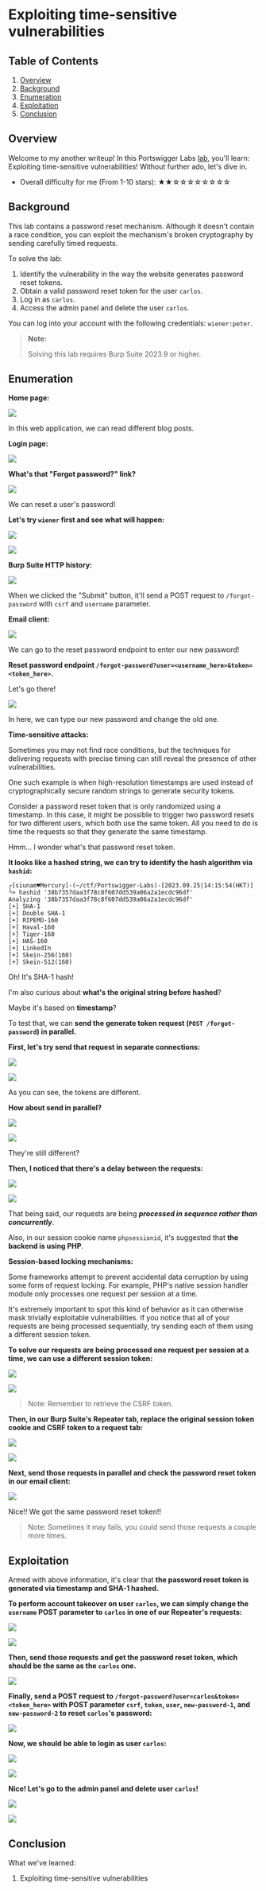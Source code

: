 # Exploiting time-sensitive vulnerabilities

## Table of Contents

1. [Overview](#overview)
2. [Background](#background)
3. [Enumeration](#enumeration)
4. [Exploitation](#exploitation)
5. [Conclusion](#conclusion)

## Overview

Welcome to my another writeup! In this Portswigger Labs [lab](https://portswigger.net/web-security/race-conditions/lab-race-conditions-exploiting-time-sensitive-vulnerabilities), you'll learn: Exploiting time-sensitive vulnerabilities! Without further ado, let's dive in.

- Overall difficulty for me (From 1-10 stars): ★★☆☆☆☆☆☆☆☆

## Background

This lab contains a password reset mechanism. Although it doesn't contain a race condition, you can exploit the mechanism's broken cryptography by sending carefully timed requests.

To solve the lab:

1. Identify the vulnerability in the way the website generates password reset tokens.
2. Obtain a valid password reset token for the user `carlos`.
3. Log in as `carlos`.
4. Access the admin panel and delete the user `carlos`.

You can log into your account with the following credentials: `wiener:peter`.

> **Note:**
>  
> Solving this lab requires Burp Suite 2023.9 or higher.

## Enumeration

**Home page:**

![](https://github.com/siunam321/CTF-Writeups/blob/main/Portswigger-Labs/Race-Conditions/Race-Conditions-6/images/Pasted%20image%2020230925140712.png)

In this web application, we can read different blog posts.

**Login page:**

![](https://github.com/siunam321/CTF-Writeups/blob/main/Portswigger-Labs/Race-Conditions/Race-Conditions-6/images/Pasted%20image%2020230925140733.png)

**What's that "Forgot password?" link?**

![](https://github.com/siunam321/CTF-Writeups/blob/main/Portswigger-Labs/Race-Conditions/Race-Conditions-6/images/Pasted%20image%2020230925140809.png)

We can reset a user's password!

**Let's try `wiener` first and see what will happen:**

![](https://github.com/siunam321/CTF-Writeups/blob/main/Portswigger-Labs/Race-Conditions/Race-Conditions-6/images/Pasted%20image%2020230925140944.png)

![](https://github.com/siunam321/CTF-Writeups/blob/main/Portswigger-Labs/Race-Conditions/Race-Conditions-6/images/Pasted%20image%2020230925141006.png)

**Burp Suite HTTP history:**

![](https://github.com/siunam321/CTF-Writeups/blob/main/Portswigger-Labs/Race-Conditions/Race-Conditions-6/images/Pasted%20image%2020230925141020.png)

When we clicked the "Submit" button, it'll send a POST request to `/forgot-password` with `csrf` and `username` parameter.

**Email client:**

![](https://github.com/siunam321/CTF-Writeups/blob/main/Portswigger-Labs/Race-Conditions/Race-Conditions-6/images/Pasted%20image%2020230925141129.png)

We can go to the reset password endpoint to enter our new password!

**Reset password endpoint `/forgot-password?user=<username_here>&token=<token_here>`.**

Let's go there!

![](https://github.com/siunam321/CTF-Writeups/blob/main/Portswigger-Labs/Race-Conditions/Race-Conditions-6/images/Pasted%20image%2020230925141224.png)

In here, we can type our new password and change the old one.

**Time-sensitive attacks:**

Sometimes you may not find race conditions, but the techniques for delivering requests with precise timing can still reveal the presence of other vulnerabilities.

One such example is when high-resolution timestamps are used instead of cryptographically secure random strings to generate security tokens.

Consider a password reset token that is only randomized using a timestamp. In this case, it might be possible to trigger two password resets for two different users, which both use the same token. All you need to do is time the requests so that they generate the same timestamp.

Hmm... I wonder what's that password reset token.

**It looks like a hashed string, we can try to identify the hash algorithm via `hashid`:**
```shell
┌[siunam♥Mercury]-(~/ctf/Portswigger-Labs)-[2023.09.25|14:15:54(HKT)]
└> hashid '38b7357daa3f78c8f607dd539a06a2a1ecdc96df'
Analyzing '38b7357daa3f78c8f607dd539a06a2a1ecdc96df'
[+] SHA-1 
[+] Double SHA-1 
[+] RIPEMD-160 
[+] Haval-160 
[+] Tiger-160 
[+] HAS-160 
[+] LinkedIn 
[+] Skein-256(160) 
[+] Skein-512(160) 
```

Oh! It's SHA-1 hash!

I'm also curious about **what's the original string before hashed**?

Maybe it's based on **timestamp**?

To test that, we can **send the generate token request (`POST /forgot-password`) in parallel.**

**First, let's try send that request in separate connections:**

![](https://github.com/siunam321/CTF-Writeups/blob/main/Portswigger-Labs/Race-Conditions/Race-Conditions-6/images/Pasted%20image%2020230925142138.png)

![](https://github.com/siunam321/CTF-Writeups/blob/main/Portswigger-Labs/Race-Conditions/Race-Conditions-6/images/Pasted%20image%2020230925142152.png)

As you can see, the tokens are different.

**How about send in parallel?**

![](https://github.com/siunam321/CTF-Writeups/blob/main/Portswigger-Labs/Race-Conditions/Race-Conditions-6/images/Pasted%20image%2020230925142253.png)

![](https://github.com/siunam321/CTF-Writeups/blob/main/Portswigger-Labs/Race-Conditions/Race-Conditions-6/images/Pasted%20image%2020230925142310.png)

They're still different?

**Then, I noticed that there's a delay between the requests:**

![](https://github.com/siunam321/CTF-Writeups/blob/main/Portswigger-Labs/Race-Conditions/Race-Conditions-6/images/Pasted%20image%2020230925143605.png)

![](https://github.com/siunam321/CTF-Writeups/blob/main/Portswigger-Labs/Race-Conditions/Race-Conditions-6/images/Pasted%20image%2020230925143624.png)

That being said, our requests are being ***processed in sequence rather than concurrently***.

Also, in our session cookie name `phpsessionid`, it's suggested that **the backend is using PHP**.

**Session-based locking mechanisms:**

Some frameworks attempt to prevent accidental data corruption by using some form of request locking. For example, PHP's native session handler module only processes one request per session at a time.

It's extremely important to spot this kind of behavior as it can otherwise mask trivially exploitable vulnerabilities. If you notice that all of your requests are being processed sequentially, try sending each of them using a different session token.

**To solve our requests are being processed one request per session at a time, we can use a different session token:**

![](https://github.com/siunam321/CTF-Writeups/blob/main/Portswigger-Labs/Race-Conditions/Race-Conditions-6/images/Pasted%20image%2020230925144049.png)

![](https://github.com/siunam321/CTF-Writeups/blob/main/Portswigger-Labs/Race-Conditions/Race-Conditions-6/images/Pasted%20image%2020230925144117.png)

> Note: Remember to retrieve the CSRF token.

**Then, in our Burp Suite's Repeater tab, replace the original session token cookie and CSRF token to a request tab:**

![](https://github.com/siunam321/CTF-Writeups/blob/main/Portswigger-Labs/Race-Conditions/Race-Conditions-6/images/Pasted%20image%2020230925144224.png)

![](https://github.com/siunam321/CTF-Writeups/blob/main/Portswigger-Labs/Race-Conditions/Race-Conditions-6/images/Pasted%20image%2020230925144233.png)

**Next, send those requests in parallel and check the password reset token in our email client:**

![](https://github.com/siunam321/CTF-Writeups/blob/main/Portswigger-Labs/Race-Conditions/Race-Conditions-6/images/Pasted%20image%2020230925144313.png)

Nice!! We got the same password reset token!!

> Note: Sometimes it may fails, you could send those requests a couple more times.

## Exploitation

Armed with above information, it's clear that **the password reset token is generated via timestamp and SHA-1 hashed.**

**To perform account takeover on user `carlos`, we can simply change the `username` POST parameter to `carlos` in one of our Repeater's requests:**

![](https://github.com/siunam321/CTF-Writeups/blob/main/Portswigger-Labs/Race-Conditions/Race-Conditions-6/images/Pasted%20image%2020230925144538.png)

![](https://github.com/siunam321/CTF-Writeups/blob/main/Portswigger-Labs/Race-Conditions/Race-Conditions-6/images/Pasted%20image%2020230925144559.png)

**Then, send those requests and get the password reset token, which should be the same as the `carlos` one.**

![](https://github.com/siunam321/CTF-Writeups/blob/main/Portswigger-Labs/Race-Conditions/Race-Conditions-6/images/Pasted%20image%2020230925144751.png)

**Finally, send a POST request to `/forgot-password?user=carlos&token=<token_here>` with POST parameter `csrf`, `token`, `user`, `new-password-1`, and `new-password-2` to reset `carlos`'s password:**

![](https://github.com/siunam321/CTF-Writeups/blob/main/Portswigger-Labs/Race-Conditions/Race-Conditions-6/images/Pasted%20image%2020230925145015.png)

**Now, we should be able to login as user `carlos`:**

![](https://github.com/siunam321/CTF-Writeups/blob/main/Portswigger-Labs/Race-Conditions/Race-Conditions-6/images/Pasted%20image%2020230925145044.png)

![](https://github.com/siunam321/CTF-Writeups/blob/main/Portswigger-Labs/Race-Conditions/Race-Conditions-6/images/Pasted%20image%2020230925145051.png)

**Nice! Let's go to the admin panel and delete user `carlos`!**

![](https://github.com/siunam321/CTF-Writeups/blob/main/Portswigger-Labs/Race-Conditions/Race-Conditions-6/images/Pasted%20image%2020230925145113.png)

![](https://github.com/siunam321/CTF-Writeups/blob/main/Portswigger-Labs/Race-Conditions/Race-Conditions-6/images/Pasted%20image%2020230925145118.png)

## Conclusion

What we've learned:

1. Exploiting time-sensitive vulnerabilities